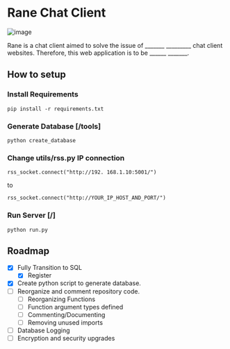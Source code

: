 # Rane Chat Client

![image](https://user-images.githubusercontent.com/36951064/114356224-b4d15100-9bb3-11eb-9dd7-22f5301016a3.png)

Rane is a chat client aimed to solve the issue of _______ _________ chat client websites. Therefore, this web application is to be ______ _______.

## How to setup

### Install Requirements

  `pip install -r requirements.txt`

### Generate Database [/tools]

  `python create_database`

### Change utils/rss.py IP connection

   `rss_socket.connect("http://192.
    168.1.10:5001/")`

   to

   `rss_socket.connect("http://YOUR_IP_HOST_AND_PORT/")`

    

### Run Server [/]
  `python run.py`

## Roadmap

- [x] Fully Transition to SQL
  - [x] Register
- [x] Create python script to generate database.
- [ ] Reorganize and comment repository code.
  - [ ] Reorganizing Functions
  - [ ] Function argument types defined
  - [ ] Commenting/Documenting
  - [ ] Removing unused imports
- [ ] Database Logging
- [ ] Encryption and security upgrades

